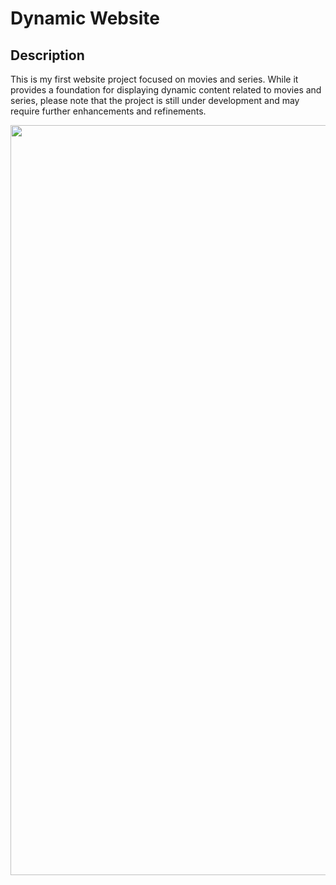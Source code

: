 # Dynamic Website

## Description
This is my first website project focused on movies and series. While it provides a foundation for displaying dynamic content related to movies and series, please note that the project is still under development and may require further enhancements and refinements.

<img src="banner/198.png" width="1200" >



